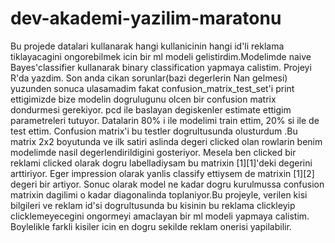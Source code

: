 # dev-akademi-yazilim-maratonu
Bu projede datalari kullanarak hangi kullanicinin hangi id'li reklama tiklayacagini ongorebilmek icin bir ml modeli gelistirdim.Modelimde naive Bayes'classifier kullanarak binary classification yapmaya calistim.
Projeyi R'da yazdim. Son anda cikan sorunlar(bazi degerlerin Nan gelmesi) yuzunden sonuca ulasamadim fakat confusion_matrix_test_set'i print ettigimizde bize modelin dogrulugunu olcen bir confusion matrix dondurmesi gerekiyor. pcd ile baslayan degiskenler estimate ettigim parametreleri tutuyor. Datalarin 80% i ile modelimi train
ettim, 20% si ile de test ettim. Confusion matrix'i bu testler dogrultusunda olusturdum .Bu matrix 2x2 boyutunda ve ilk satiri
aslinda degeri clicked olan rowlarin benim modelimde nasil degerlendirildigini gosteriyor. Mesela ben clicked bir reklami clicked olarak dogru labelladiysam bu matrixin [1][1]'deki degerini arttiriyor. Eger impression olarak yanlis classify ettiysem de matrixin [1][2] degeri bir artiyor. Sonuc olarak model ne kadar dogru kurulmussa confusion matrixin dagilimi o kadar diagonalinda toplaniyor.Bu projeyle, verilen kisi bilgileri ve reklam id'si dogrultusunda bu kisinin bu reklama clickleyip clicklemeyecegini ongormeyi amaclayan bir ml modeli yapmaya calistim. Boylelikle farkli kisiler icin en dogru sekilde reklam onerisi yapilabilir.

